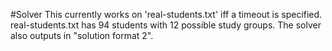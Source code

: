 #Solver
This currently works on 'real-students.txt' iff a timeout is specified. real-students.txt has 94 students with 12 possible study groups. The solver also outputs in "solution format 2".
